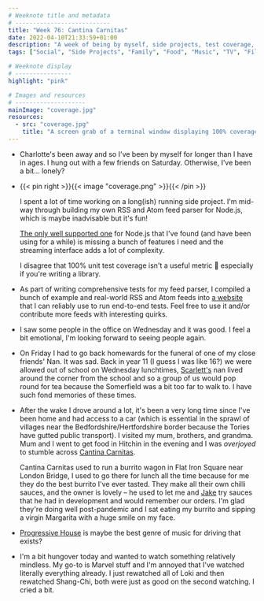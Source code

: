 ```yaml
---
# Weeknote title and metadata
# ---------------------------
title: "Week 76: Cantina Carnitas"
date: 2022-04-10T21:33:59+01:00
description: "A week of being by myself, side projects, test coverage, a funeral, driving around Beds/Herts, eating the best burrito, listening to Progressive House, and hungover re-runs."
tags: ["Social", "Side Projects", "Family", "Food", "Music", "TV", "Films", "RSS"]

# Weeknote display
# ----------------
highlight: "pink"

# Images and resources
# --------------------
mainImage: "coverage.jpg"
resources:
  - src: "coverage.jpg"
    title: "A screen grab of a terminal window displaying 100% coverage across 163 passing tests"
---
```


  * Charlotte's been away and so I've been by myself for longer than I have in ages. I hung out with a few friends on Saturday. Otherwise, I’ve been a bit… lonely?

  * {{< pin right >}}{{< image "coverage.png" >}}{{< /pin >}}
  
    I spent a lot of time working on a long(ish) running side project. I'm mid-way through building my own RSS and Atom feed parser for Node.js, which is maybe inadvisable but it's fun!
    
    [The only well supported one](https://github.com/danmactough/node-feedparser) for Node.js that I've found (and have been using for a while) is missing a bunch of features I need and the streaming interface adds a lot of complexity.

    I disagree that 100% unit test coverage isn't a useful metric :eyes: especially if you're writing a library.

  * As part of writing comprehensive tests for my feed parser, I compiled a bunch of example and real-world RSS and Atom feeds into [a website](https://sample-feeds.rowanmanning.com/) that I can reliably use to run end-to-end tests. Feel free to use it and/or contribute more feeds with interesting quirks.

  * I saw some people in the office on Wednesday and it was good. I feel a bit emotional, I'm looking forward to seeing people again.

  * On Friday I had to go back homewards for the funeral of one of my close friends' Nan. It was sad. Back in year 11 (I guess I was like 16?) we were allowed out of school on Wednesday lunchtimes, [Scarlett's](http://www.scarlettrebecca.co.uk/) nan lived around the corner from the school and so a group of us would pop round for tea because the Somerfield was a bit too far to walk to. I have such fond memories of these times.

  * After the wake I drove around a lot, it's been a very long time since I've been home and had access to a car (which is essential in the sprawl of villages near the Bedfordshire/Hertfordshire border because the Tories have gutted public transport). I visited my mum, brothers, and grandma. Mum and I went to get food in Hitchin in the evening and I was _overjoyed_ to stumble across [Cantina Carnitas](https://cantinacarnitas.co.uk/).

    Cantina Carnitas used to run a burrito wagon in Flat Iron Square near London Bridge, I used to go there for lunch all the time because for me they do the best burrito I've ever tasted. They make all their own chilli sauces, and the owner is lovely – he used to let me and [Jake](https://jakechampion.name/) try sauces that he had in development and would remember our orders. I'm glad they're doing well post-pandemic and I sat eating my burrito and sipping a virgin Margarita with a huge smile on my face.

  * [Progressive House](https://open.spotify.com/playlist/37i9dQZF1EIfwlfJi9BTMY?si=fd3a395708be4294) is maybe the best genre of music for driving that exists?

  * I'm a bit hungover today and wanted to watch something relatively mindless. My go-to is Marvel stuff and I'm annoyed that I've watched literally everything already. I just rewatched all of Loki and then rewatched Shang-Chi, both were just as good on the second watching. I cried a bit.
